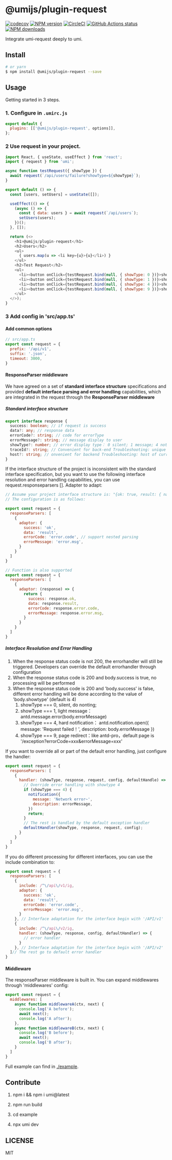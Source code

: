 # @umijs/plugin-request

[![codecov](https://codecov.io/gh/umijs/plugin-request/branch/master/graph/badge.svg)](https://codecov.io/gh/umijs/plugin-request)
[![NPM version](https://img.shields.io/npm/v/@umijs/plugin-request.svg?style=flat)](https://npmjs.org/package/@umijs/plugin-request)
[![CircleCI](https://circleci.com/gh/umijs/plugin-request/tree/master.svg?style=svg)](https://circleci.com/gh/umijs/plugin-request/tree/master)
[![GitHub Actions status](https://github.com/umijs/plugin-request/workflows/Node%20CI/badge.svg)](https://github.com/umijs/plugin-request)
[![NPM downloads](http://img.shields.io/npm/dm/@umijs/plugin-request.svg?style=flat)](https://npmjs.org/package/@umijs/plugin-request)

Integrate umi-request deeply to umi.

## Install

```bash
# or yarn
$ npm install @umijs/plugin-request --save
```

## Usage

Getting started in 3 steps.

### 1. Configure in `.umirc.js`

```js
export default {
  plugins: [['@umijs/plugin-request', options]],
};
```

### 2 Use request in your project.

```javascript
import React, { useState, useEffect } from 'react';
import { request } from 'umi';

async function testRequest({ showType }) {
  await request(`/api/users/failure?showType=${showType}`);
}

export default () => {
  const [users, setUsers] = useState([]);

  useEffect(() => {
    (async () => {
      const { data: users } = await request(`/api/users`);
      setUsers(users);
    })();
  }, []);

  return (<>
    <h1>@umijs/plugin-request</h1>
    <h2>Users</h2>
    <ul>
      { users.map(u => <li key={u}>{u}</li>) }
    </ul>
    <h2>Test Request</h2>
    <ul>
      <li><button onClick={testRequest.bind(null, { showType: 0 })}>showType 0</button></li>
      <li><button onClick={testRequest.bind(null, { showType: 1 })}>showType 1</button></li>
      <li><button onClick={testRequest.bind(null, { showType: 4 })}>showType 4</button></li>
      <li><button onClick={testRequest.bind(null, { showType: 9 })}>showType 9</button></li>
    </ul>
  </>);
}
```

### 3 Add config in 'src/app.ts'

#### Add common options

```javascript
// src/app.ts
export const request = {
  prefix: '/api/v1',
  suffix: '.json',
  timeout: 3000,
}
```

#### ResponseParser middleware

We have agreed on a set of **standard interface structure** specifications and provided **default interface parsing and error handling** capabilities, which are integrated in the request through the **ResponseParser middleware**

##### Standard interface structure

```typescript
export interface response {
  success: boolean; // if request is success
  data?: any; // response data
  errorCode?: string; // code for errorType
  errorMessage?: string; // message display to user 
  showType?: number; // error display type： 0 silent; 1 message; 4 notification; 9 page
  traceId?: string; // Convenient for back-end Troubleshooting: unique request ID
  host?: string; // onvenient for backend Troubleshooting: host of current access server
}
```

If the interface structure of the project is inconsistent with the standard interface specification, but you want to use the following interface resolution and error handling capabilities, you can use request.responseparsers []. Adapter to adapt:

```javascript
// Assume your project interface structure is: "{ok: true, result: { name: 'litou' }, error: { code: '000', msg: 'xxx' } }"
// The configuration is as follows:

export const request = {
  responseParsers: [
    {
      adaptor: {
        success: 'ok',
        data: 'result',
        errorCode: 'error.code', // support nested parsing
        errorMessage: 'error.msg',
      }
    }
  ]
}

// Function is also supported
export const request = {
  responseParsers: [
    {
      adaptor: (response) => {
        return {
          success: response.ok,
          data: response.result,
          errorCode: response.error.code,
          errorMessage: response.error.msg,
        }
      }
    }
  ]
}
```

##### Interface Resolution and Error Handling

1. When the response status code is not 200, the errorhandler will still be triggered. Developers can override the default errorhandler through configuration
2. When the response status code is 200 and body.success is true, no processing will be performed
3. When the response status code is 200 and 'body.success' is false, different error handling will be done according to the value of 'body.showtype' (default is 4)
    1. showType === 0, silent, do nonting;
    2. showType === 1, light message： antd.message.error(body.errorMessage)
    3. showType === 4, hard notification： antd.notification.open({ message: 'Request failed！', description: body.errorMessage })
    4. showType === 9, page redirect：like antd-pro，default page is '/exception?errorCode=xxx&errorMessage=xxx'

If you want to override all or part of the default error handling, just configure the handler:

```javascript
export const request = {
  responseParsers: [
    {
      handler: (showType, response, request, config, defaultHandle) => {
        // Override error handling with showtype 4
        if (showType === 4) {
          notification({
            message: 'Network error~',
            description: errorMessage,
          })
          return;
        }
        // The rest is handled by the default exception handler
        defaultHandler(showType, response, request, config);
      }
    }
  ]
}
```

If you do different processing for different interfaces, you can use the include combination to:

```javascript
export const request = {
  responseParsers: [
    {
      include: /^\/api\/v1/ig,
      adaptor: {
        success: 'ok',
        data: 'result',
        errorCode: 'error.code',
        errorMessage: 'error.msg',
      }
    }, // Interface adaptation for the interface begin with '/API/v1'
    {
      include: /^\/api\/v2/ig,
      handler: (showType, response, config, defaultHandler) => {
        // error handler
      }
    }, // Interface adaptation for the interface begin with '/API/v2'
  ]// The rest go to default error handler
}
```

#### Middleware

The responseParser middleware is built in. You can expand middlewares through 'middlewares' config:

```javascript
export const request = {
  middlewares: [
    async function middlewareA(ctx, next) {
      console.log('A before');
      await next();
      console.log('A after');
    },
    async function middlewareB(ctx, next) {
      console.log('B before');
      await next();
      console.log('B after');
    }
  ]
}
```

Full example can find in [./example](https://github.com/umijs/plugin-request/tree/master/example).

## Contribute

1. npm i && npm i umi@latest

2. npm run build

3. cd example

4. npx umi dev

## LICENSE

MIT
